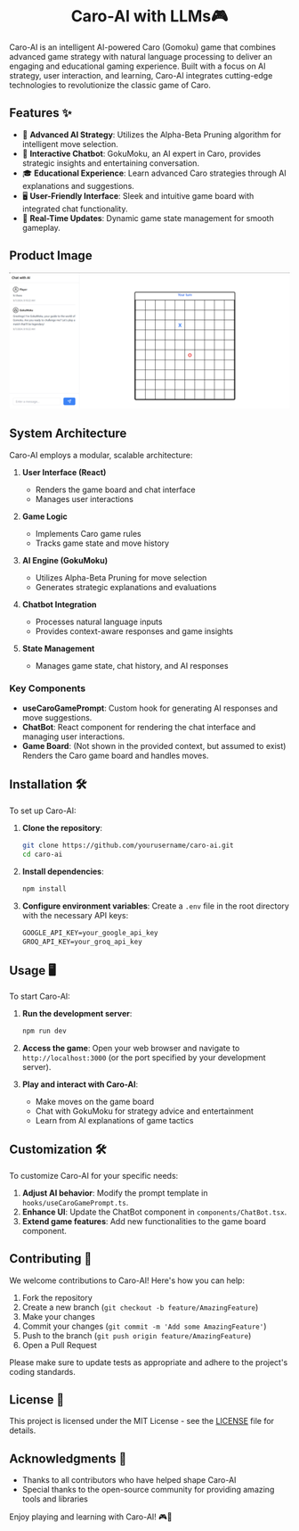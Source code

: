 <h1 align="center">Caro-AI with LLMs🎮</h1>

Caro-AI is an intelligent AI-powered Caro (Gomoku) game that combines advanced game strategy with natural language processing to deliver an engaging and educational gaming experience. Built with a focus on AI strategy, user interaction, and learning, Caro-AI integrates cutting-edge technologies to revolutionize the classic game of Caro.

## Features ✨

- 🧠 **Advanced AI Strategy**: Utilizes the Alpha-Beta Pruning algorithm for intelligent move selection.
- 💬 **Interactive Chatbot**: GokuMoku, an AI expert in Caro, provides strategic insights and entertaining conversation.
- 🎓 **Educational Experience**: Learn advanced Caro strategies through AI explanations and suggestions.
- 🖥️ **User-Friendly Interface**: Sleek and intuitive game board with integrated chat functionality.
- 🔄 **Real-Time Updates**: Dynamic game state management for smooth gameplay.

## Product Image

<p align="center">
  <img src="public/image.png" alt="Caro-AI Logo" width="900" height="auto">
</p>

## System Architecture

Caro-AI employs a modular, scalable architecture:

1. **User Interface (React)**
   - Renders the game board and chat interface
   - Manages user interactions

2. **Game Logic**
   - Implements Caro game rules
   - Tracks game state and move history

3. **AI Engine (GokuMoku)**
   - Utilizes Alpha-Beta Pruning for move selection
   - Generates strategic explanations and evaluations

4. **Chatbot Integration**
   - Processes natural language inputs
   - Provides context-aware responses and game insights

5. **State Management**
   - Manages game state, chat history, and AI responses

### Key Components

- **useCaroGamePrompt**: Custom hook for generating AI responses and move suggestions.
- **ChatBot**: React component for rendering the chat interface and managing user interactions.
- **Game Board**: (Not shown in the provided context, but assumed to exist) Renders the Caro game board and handles moves.

## Installation 🛠️

To set up Caro-AI:

1. **Clone the repository**:
    ```bash
    git clone https://github.com/yourusername/caro-ai.git
    cd caro-ai
    ```

2. **Install dependencies**:
    ```bash
    npm install
    ```

3. **Configure environment variables**:
   Create a `.env` file in the root directory with the necessary API keys:
   ```
   GOOGLE_API_KEY=your_google_api_key
   GROQ_API_KEY=your_groq_api_key
   ```

## Usage 🖥️

To start Caro-AI:

1. **Run the development server**:
   ```bash
   npm run dev
   ```

2. **Access the game**:
   Open your web browser and navigate to `http://localhost:3000` (or the port specified by your development server).

3. **Play and interact with Caro-AI**:
   - Make moves on the game board
   - Chat with GokuMoku for strategy advice and entertainment
   - Learn from AI explanations of game tactics

## Customization 🛠️

To customize Caro-AI for your specific needs:

1. **Adjust AI behavior**: Modify the prompt template in `hooks/useCaroGamePrompt.ts`.
2. **Enhance UI**: Update the ChatBot component in `components/ChatBot.tsx`.
3. **Extend game features**: Add new functionalities to the game board component.

## Contributing 🤝

We welcome contributions to Caro-AI! Here's how you can help:

1. Fork the repository
2. Create a new branch (`git checkout -b feature/AmazingFeature`)
3. Make your changes
4. Commit your changes (`git commit -m 'Add some AmazingFeature'`)
5. Push to the branch (`git push origin feature/AmazingFeature`)
6. Open a Pull Request

Please make sure to update tests as appropriate and adhere to the project's coding standards.

## License 📄

This project is licensed under the MIT License - see the [LICENSE](LICENSE) file for details.

## Acknowledgments 👏

- Thanks to all contributors who have helped shape Caro-AI
- Special thanks to the open-source community for providing amazing tools and libraries

Enjoy playing and learning with Caro-AI! 🎮🤖
